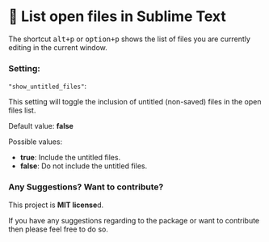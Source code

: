 # 📃 List open files in Sublime Text


The shortcut <kbd>alt+p</kbd> or <kbd>option+p</kbd> shows the list of files you are currently editing in the current window.


### Setting:
`"show_untitled_files"`:

This setting will toggle the inclusion of untitled (non-saved) files in the open files list.

Default value: **false**

Possible values:

- **true**: Include the untitled files.
- **false**: Do not include the untitled files.


### Any Suggestions? Want to contribute?

This project is **MIT license**d.

If you have any suggestions regarding to the package or want to contribute then please feel free to do so.
